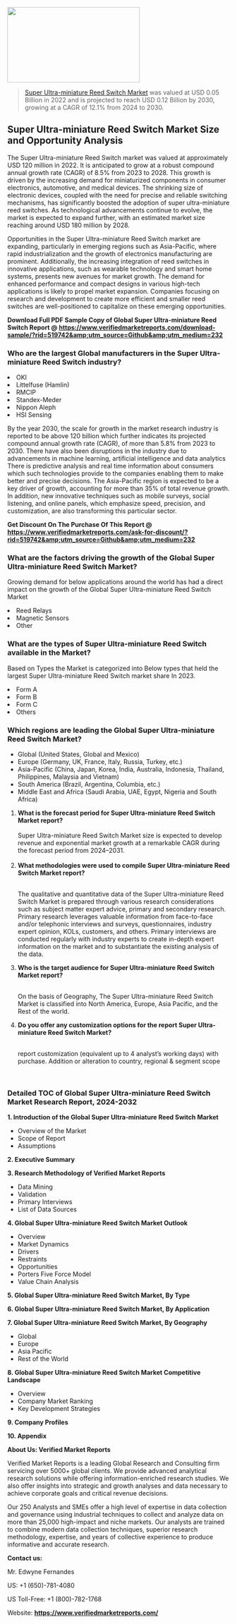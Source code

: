 
<img src="https://ffe5etoiles.com/wp-content/uploads/2024/12/MST1-300x171.png" alt="" width="300" height="171" class="alignnone size-medium wp-image-20088" /><blockquote><p><p><a href="https://www.verifiedmarketreports.com/download-sample/?rid=519742&utm_source=Github&utm_medium=232" target="_blank">Super Ultra-miniature Reed Switch Market</a> was valued at USD 0.05 Billion in 2022 and is projected to reach USD 0.12 Billion by 2030, growing at a CAGR of 12.1% from 2024 to 2030.</p></blockquote><p><h2>Super Ultra-miniature Reed Switch Market Size and Opportunity Analysis</h2><p>The Super Ultra-miniature Reed Switch market was valued at approximately USD 120 million in 2022. It is anticipated to grow at a robust compound annual growth rate (CAGR) of 8.5% from 2023 to 2028. This growth is driven by the increasing demand for miniaturized components in consumer electronics, automotive, and medical devices. The shrinking size of electronic devices, coupled with the need for precise and reliable switching mechanisms, has significantly boosted the adoption of super ultra-miniature reed switches. As technological advancements continue to evolve, the market is expected to expand further, with an estimated market size reaching around USD 180 million by 2028.</p><p>Opportunities in the Super Ultra-miniature Reed Switch market are expanding, particularly in emerging regions such as Asia-Pacific, where rapid industrialization and the growth of electronics manufacturing are prominent. Additionally, the increasing integration of reed switches in innovative applications, such as wearable technology and smart home systems, presents new avenues for market growth. The demand for enhanced performance and compact designs in various high-tech applications is likely to propel market expansion. Companies focusing on research and development to create more efficient and smaller reed switches are well-positioned to capitalize on these emerging opportunities.</p></p><p class=""><strong>Download Full PDF Sample Copy of Global Super Ultra-miniature Reed Switch Report @ <a href="https://www.verifiedmarketreports.com/download-sample/?rid=519742&amp;utm_source=Github&amp;utm_medium=232" target="_blank">https://www.verifiedmarketreports.com/download-sample/?rid=519742&amp;utm_source=Github&amp;utm_medium=232</a></strong></p><h3 id="" class="">Who are the largest Global manufacturers in the Super Ultra-miniature Reed Switch industry?</h3><p><li>OKI</li><li> Littelfuse (Hamlin)</li><li> RMCIP</li><li> Standex-Meder</li><li> Nippon Aleph</li><li> HSI Sensing</li></p><div class=""><div class="" dir="" data-message-author-role="" data-message-id="" data-message-model-slug=""><div class=""><div class=""><div class=""><div class="" dir="" data-message-author-role="" data-message-id="" data-message-model-slug=""><div class=""><div class=""><p>By the year 2030, the scale for growth in the market research industry is reported to be above 120 billion which further indicates its projected compound annual growth rate (CAGR), of more than 5.8% from 2023 to 2030. There have also been disruptions in the industry due to advancements in machine learning, artificial intelligence and data analytics There is predictive analysis and real time information about consumers which such technologies provide to the companies enabling them to make better and precise decisions. The Asia-Pacific region is expected to be a key driver of growth, accounting for more than 35% of total revenue growth. In addition, new innovative techniques such as mobile surveys, social listening, and online panels, which emphasize speed, precision, and customization, are also transforming this particular sector.</p><p><strong>Get Discount On The Purchase Of This Report @&nbsp; <a href="https://www.verifiedmarketreports.com/ask-for-discount/?rid=519742&amp;utm_source=Github&amp;utm_medium=232" target="_blank">https://www.verifiedmarketreports.com/ask-for-discount/?rid=519742&amp;utm_source=Github&amp;utm_medium=232</a></strong></p></div></div></div></div></div></div></div></div><h3 id="" class="">What are the factors driving the growth of the Global Super Ultra-miniature Reed Switch Market?</h3><p id="" class="">Growing demand for below applications around the world has had a direct impact on the growth of the Global Super Ultra-miniature Reed Switch Market</p><p id="" class=""><li>Reed Relays</li><li> Magnetic Sensors</li><li> Other</li></p><h3 id="" class="">What are the types of Super Ultra-miniature Reed Switch available in the Market?</h3><p id="" class="">Based on Types the Market is categorized into Below types that held the largest Super Ultra-miniature Reed Switch market share In 2023.</p><p id="" class=""><li>Form A</li><li> Form B</li><li> Form C</li><li> Others</li></p><h3 id="" class="">Which regions are leading the Global Super Ultra-miniature Reed Switch Market?</h3><ul><li>Global (United States, Global and Mexico)</li><li>Europe (Germany, UK, France, Italy, Russia, Turkey, etc.)</li><li>Asia-Pacific (China, Japan, Korea, India, Australia, Indonesia, Thailand, Philippines, Malaysia and Vietnam)</li><li>South America (Brazil, Argentina, Columbia, etc.)</li><li>Middle East and Africa (Saudi Arabia, UAE, Egypt, Nigeria and South Africa)</li></ul><p><ol><li><strong>What is the forecast period for Super Ultra-miniature Reed Switch Market report?<br /></strong><br /><span data-sheets-root="1" data-sheets-value="{&quot;1&quot;:2,&quot;2&quot;:&quot;XXXX size is expected to develop revenue and exponential market growth at a remarkable CAGR during the forecast period from 2024&ndash;2030.&quot;}" data-sheets-userformat="{&quot;2&quot;:12674,&quot;4&quot;:{&quot;1&quot;:2,&quot;2&quot;:16776960},&quot;10&quot;:2,&quot;11&quot;:0,&quot;15&quot;:&quot;Arial&quot;,&quot;16&quot;:12}">Super Ultra-miniature Reed Switch Market size is expected to develop revenue and exponential market growth at a remarkable CAGR during the forecast period from 2024&ndash;2031.</span><br /><br /></li><li><strong>What methodologies were used to compile Super Ultra-miniature Reed Switch Market report?<br /><br /></strong><p>The qualitative and quantitative data of the&nbsp;Super Ultra-miniature Reed Switch Market is prepared through various research considerations such as subject matter expert advice, primary and secondary research. Primary research leverages valuable information from face-to-face and/or telephonic interviews and surveys, questionnaires, industry expert opinion, KOLs, customers, and others. Primary interviews are conducted regularly with industry experts to create in-depth expert information on the market and to substantiate the existing analysis of the data.&nbsp;</p></li><li><strong>Who is the target audience for Super Ultra-miniature Reed Switch Market report?<br /><br /></strong><p>On the basis of Geography, The&nbsp;Super Ultra-miniature Reed Switch Market is classified into North America, Europe, Asia Pacific, and the Rest of the world.</p></li><li><strong>Do you offer any customization options for the report Super Ultra-miniature Reed Switch Market?<br /><br /></strong><p>report customization (equivalent up to 4 analyst&rsquo;s working days) with purchase. Addition or alteration to country, regional &amp; segment scope</p><p>&nbsp;</p></li></ol></p><h3 id="" class="">Detailed TOC of Global Super Ultra-miniature Reed Switch Market Research Report, 2024-2032</h3><p id="" class=""><strong>1. Introduction of the Global Super Ultra-miniature Reed Switch Market</strong></p><ul><li>Overview of the Market</li><li>Scope of Report</li><li>Assumptions</li></ul><p id="" class=""><strong>2. Executive Summary</strong></p><p id="" class=""><strong>3. Research Methodology of&nbsp;Verified Market Reports</strong></p><ul><li>Data Mining</li><li>Validation</li><li>Primary Interviews</li><li>List of Data Sources</li></ul><p id="" class=""><strong>4. Global Super Ultra-miniature Reed Switch Market Outlook</strong></p><ul><li>Overview</li><li>Market Dynamics</li><li>Drivers</li><li>Restraints</li><li>Opportunities</li><li>Porters Five Force Model</li><li>Value Chain Analysis</li></ul><p id="" class=""><strong>5. Global Super Ultra-miniature Reed Switch Market, By&nbsp;Type</strong></p><p id="" class=""><strong>6. Global Super Ultra-miniature Reed Switch Market, By Application</strong></p><p id="" class=""><strong>7. Global Super Ultra-miniature Reed Switch Market, By Geography</strong></p><ul><li>Global</li><li>Europe</li><li>Asia Pacific</li><li>Rest of the World</li></ul><p id="" class=""><strong>8. Global Super Ultra-miniature Reed Switch Market Competitive Landscape</strong></p><ul><li>Overview</li><li>Company Market Ranking</li><li>Key Development Strategies</li></ul><p id="" class=""><strong>9. Company Profiles</strong></p><p id="" class=""><strong>10. Appendix</strong></p><p id="" class=""><strong>About Us: Verified Market Reports</strong></p><p id="" class="">Verified Market Reports is a leading Global Research and Consulting firm servicing over 5000+ global clients. We provide advanced analytical research solutions while offering information-enriched research studies. We also offer insights into strategic and growth analyses and data necessary to achieve corporate goals and critical revenue decisions.</p><p id="" class="">Our 250 Analysts and SMEs offer a high level of expertise in data collection and governance using industrial techniques to collect and analyze data on more than 25,000 high-impact and niche markets. Our analysts are trained to combine modern data collection techniques, superior research methodology, expertise, and years of collective experience to produce informative and accurate research.</p><p id="" class=""><strong>Contact us:</strong></p><p id="" class="">Mr. Edwyne Fernandes</p><p id="" class="">US: +1 (650)-781-4080</p><p id="" class="">US Toll-Free: +1 (800)-782-1768</p><p id="" class="">Website: <a target="" data-test-app-aware-link=""><strong>https://www.verifiedmarketreports.com/</strong></a></p>
